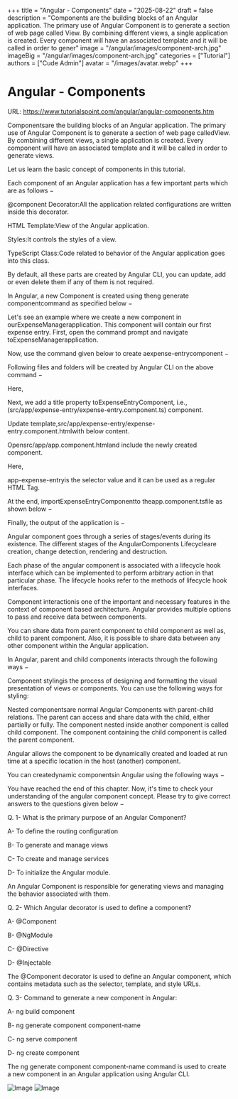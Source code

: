 +++
title = "Angular - Components"
date = "2025-08-22"
draft = false
description = "Components are the building blocks of an Angular application. The primary use of Angular Component is to generate a section of web page called View. By combining different views, a single application is created. Every component will have an associated template and it will be called in order to gener"
image = "/angular/images/component-arch.jpg"
imageBig = "/angular/images/component-arch.jpg"
categories = ["Tutorial"]
authors = ["Cude Admin"]
avatar = "/images/avatar.webp"
+++

# Angular - Components

URL: https://www.tutorialspoint.com/angular/angular-components.htm

Componentsare the building blocks of an Angular application. The primary use of Angular Component is to generate a section of web page calledView. By combining different views, a single application is created. Every component will have an associated template and it will be called in order to generate views.

Let us learn the basic concept of components in this tutorial.

Each component of an Angular application has a few important parts which are as follows −

@component Decorator:All the application related configurations are written inside this decorator.

HTML Template:View of the Angular application.

Styles:It controls the styles of a view.

TypeScript Class:Code related to behavior of the Angular application goes into this class.

By default, all these parts are created by Angular CLI, you can update, add or even delete them if any of them is not required.

In Angular, a new Component is created using theng generate componentcommand as specified below −

Let's see an example where we create a new component in ourExpenseManagerapplication. This component will contain our first expense entry. First, open the command prompt and navigate toExpenseManagerapplication.

Now, use the command given below to create aexpense-entrycomponent −

Following files and folders will be created by Angular CLI on the above command −

Here,

Next, we add a title property toExpenseEntryComponent, i.e., (src/app/expense-entry/expense-entry.component.ts) component.

Update template,src/app/expense-entry/expense-entry.component.htmlwith below content.

Opensrc/app/app.component.htmland include the newly created component.

Here,

app-expense-entryis the selector value and it can be used as a regular HTML Tag.

At the end, importExpenseEntryComponentto theapp.component.tsfile as shown below −

Finally, the output of the application is −

Angular component goes through a series of stages/events during its existence. The different stages of the AngularComponents Lifecycleare creation, change detection, rendering and destruction.

Each phase of the angular component is associated with a lifecycle hook interface which can be implemented to perform arbitrary action in that particular phase. The lifecycle hooks refer to the methods of lifecycle hook interfaces.

Component interactionis one of the important and necessary features in the context of component based architecture. Angular provides multiple options to pass and receive data between components.

You can share data from parent component to child component as well as, child to parent component. Also, it is possible to share data between any other component within the Angular application.

In Angular, parent and child components interacts through the following ways −

Component stylingis the process of designing and formatting the visual presentation of views or components. You can use the following ways for styling:

Nested componentsare normal Angular Components with parent-child relations. The parent can access and share data with the child, either partially or fully. The component nested inside another component is called child component. The component containing the child component is called the parent component.

Angular allows the component to be dynamically created and loaded at run time at a specific location in the host (another) component.

You can createdynamic componentsin Angular using the following ways −

You have reached the end of this chapter. Now, it's time to check your understanding of the angular component concept. Please try to give correct answers to the questions given below −

Q. 1- What is the primary purpose of an Angular Component?

A- To define the routing configuration

B- To generate and manage views

C- To create and manage services

D- To initialize the Angular module.

An Angular Component is responsible for generating views and managing the behavior associated with them.

Q. 2- Which Angular decorator is used to define a component?

A- @Component

B- @NgModule

C- @Directive

D- @Injectable

The @Component decorator is used to define an Angular component, which contains metadata such as the selector, template, and style URLs.

Q. 3- Command to generate a new component in Angular:

A- ng build component

B- ng generate component component-name

C- ng serve component

D- ng create component

The ng generate component component-name command is used to create a new component in an Angular application using Angular CLI.

![Image](/angular/images/component-arch.jpg)
![Image](/angular/images/component-example.jpg)
